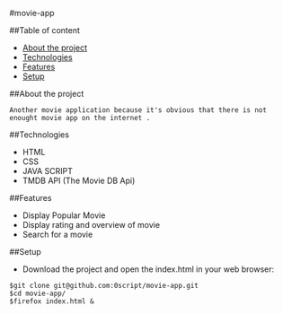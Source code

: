 #movie-app

##Table of content
* [About the project](#about-the-project)
* [Technologies](#technologies)
* [Features](#features)
* [Setup](#setup)

##About the project

    Another movie application because it's obvious that there is not enought movie app on the internet . 

##Technologies

* HTML 
* CSS
* JAVA SCRIPT
* TMDB API (The Movie DB Api)  

##Features

* Display Popular Movie
* Display rating and overview of movie
* Search for a movie

##Setup

* Download the project and open the index.html in your web browser:

```shell
$git clone git@github.com:0script/movie-app.git
$cd movie-app/
$firefox index.html &
```
